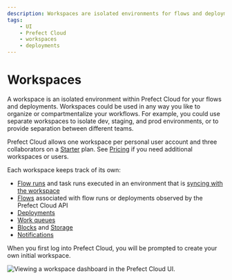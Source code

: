 ```yaml
---
description: Workspaces are isolated environments for flows and deployments within Prefect Cloud.
tags:
    - UI
    - Prefect Cloud
    - workspaces
    - deployments
---
```


# Workspaces <span class="badge cloud"></span>

A workspace is an isolated environment within Prefect Cloud for your flows and deployments. Workspaces could be used in any way you like to organize or compartmentalize your workflows. For example, you could use separate workspaces to isolate dev, staging, and prod environments, or to provide separation between different teams.

Prefect Cloud allows one workspace per personal user account and three collaborators on a [Starter](https://www.prefect.io/pricing/) plan. See [Pricing](https://www.prefect.io/pricing/) if you need additional workspaces or users.  

Each workspace keeps track of its own:

- [Flow runs](/ui/flow-runs/) and task runs executed in an environment that is [syncing with the workspace](/ui/cloud/#workspaces)
- [Flows](/concepts/flows/) associated with flow runs or deployments observed by the Prefect Cloud API
- [Deployments](/concepts/deployments/)
- [Work queues](/concepts/work-queues/)
- [Blocks](/ui/blocks/) and [Storage](/concepts/storage/)
- [Notifications](/ui/notifications/)

When you first log into Prefect Cloud, you will be prompted to create your own initial workspace.

![Viewing a workspace dashboard in the Prefect Cloud UI.](/img/ui/cloud-new-workspace.png)